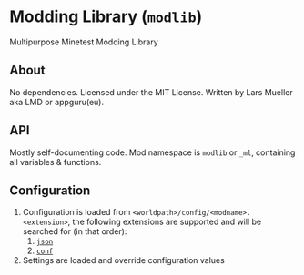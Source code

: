 # Modding Library (`modlib`)

Multipurpose Minetest Modding Library

## About

No dependencies. Licensed under the MIT License. Written by Lars Mueller aka LMD or appguru(eu).

## API

Mostly self-documenting code. Mod namespace is `modlib` or `_ml`, containing all variables & functions.

## Configuration

1. Configuration is loaded from `<worldpath>/config/<modname>.<extension>`, the following extensions are supported and will be searched for (in that order):
   1. [`json`](https://json.org)
   2. [`conf`](https://github.com/minetest/minetest/blob/master/doc/lua_api.txt)
2. Settings are loaded and override configuration values
